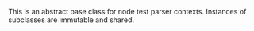 This is an abstract base class for node test parser contexts. Instances of subclasses are immutable and shared.